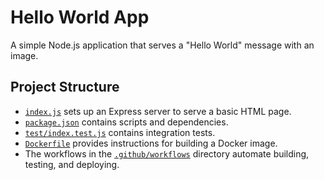 # Hello World App

A simple Node.js application that serves a "Hello World" message with an image.

## Project Structure

- [`index.js`](index.js) sets up an Express server to serve a basic HTML page.
- [`package.json`](package.json) contains scripts and dependencies.
- [`test/index.test.js`](test/index.test.js) contains integration tests.
- [`Dockerfile`](Dockerfile) provides instructions for building a Docker image.
- The workflows in the [`.github/workflows`](.github/workflows/build-test-build-docker-deploy.yml) directory automate building, testing, and deploying.

